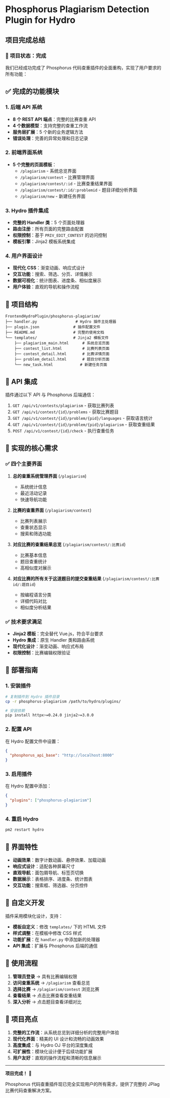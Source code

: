 # Phosphorus Plagiarism Detection Plugin for Hydro

## 项目完成总结

### 🎉 项目状态：完成

我们已经成功完成了 Phosphorus 代码查重插件的全面重构，实现了用户要求的所有功能：

## ✅ 完成的功能模块

### 1. 后端 API 系统
- **8 个 REST API 端点**：完整的比赛查重 API
- **4 个数据模型**：支持完整的查重工作流
- **服务层扩展**：5 个新的业务逻辑方法
- **错误处理**：完善的异常处理和日志记录

### 2. 前端界面系统
- **5 个完整的页面模板**：
  - `/plagiarism` - 系统总览界面
  - `/plagiarism/contest` - 比赛管理界面
  - `/plagiarism/contest/:id` - 比赛查重结果界面
  - `/plagiarism/contest/:id/:problemid` - 题目详细分析界面
  - `/plagiarism/new` - 新建任务界面

### 3. Hydro 插件集成
- **完整的 Handler 类**：5 个页面处理器
- **路由注册**：所有页面的完整路由配置
- **权限控制**：基于 `PRIV_EDIT_CONTEST` 的访问控制
- **模板引擎**：Jinja2 模板系统集成

### 4. 用户界面设计
- **现代化 CSS**：渐变动画、响应式设计
- **交互功能**：搜索、筛选、分页、详情展示
- **数据可视化**：统计图表、进度条、相似度展示
- **用户体验**：直观的导航和操作流程

## 📁 项目结构

```
FrontendHydroPlugin/phosphorus-plagiarism/
├── handler.py                 # Hydro 插件主处理器
├── plugin.json               # 插件配置文件
├── README.md                 # 完整的使用文档
└── templates/                # Jinja2 模板文件
    ├── plagiarism_main.html      # 系统总览页面
    ├── contest_list.html         # 比赛列表页面
    ├── contest_detail.html       # 比赛详情页面
    ├── problem_detail.html       # 题目分析页面
    └── new_task.html            # 新建任务页面
```

## 🔗 API 集成

插件通过以下 API 与 Phosphorus 后端通信：

1. `GET /api/v1/contests/plagiarism` - 获取比赛列表
2. `GET /api/v1/contest/{id}/problems` - 获取比赛题目
3. `GET /api/v1/contest/{id}/problem/{pid}/languages` - 获取语言统计
4. `GET /api/v1/contest/{id}/problem/{pid}/plagiarism` - 获取查重结果
5. `POST /api/v1/contest/{id}/check` - 执行查重任务

## 🎯 实现的核心需求

### ✅ 四个主要界面
1. **总的查重系统管理界面** (`/plagiarism`)
   - 系统统计信息
   - 最近活动记录
   - 快速导航功能

2. **比赛的查重界面** (`/plagiarism/contest`)
   - 比赛列表展示
   - 查重状态显示
   - 搜索和筛选功能

3. **对应比赛的查重结果总览** (`/plagiarism/contest/:比赛id`)
   - 比赛基本信息
   - 题目查重统计
   - 高相似度对展示

4. **对应比赛的所有关于这道题目的提交查重结果** (`/plagiarism/contest/:比赛id/:题目id`)
   - 按编程语言分类
   - 详细代码对比
   - 相似度分析结果

### ✅ 技术要求满足
- **Jinja2 模板**：完全替代 Vue.js，符合平台要求
- **Hydro 集成**：原生 Handler 类和路由系统
- **现代化设计**：渐变动画、响应式布局
- **权限控制**：比赛编辑权限验证

## 🚀 部署指南

### 1. 安装插件
```bash
# 复制插件到 Hydro 插件目录
cp -r phosphorus-plagiarism /path/to/hydro/plugins/

# 安装依赖
pip install httpx>=0.24.0 jinja2>=3.0.0
```

### 2. 配置 API
在 Hydro 配置文件中设置：
```json
{
  "phosphorus_api_base": "http://localhost:8000"
}
```

### 3. 启用插件
在 Hydro 配置中添加：
```json
{
  "plugins": ["phosphorus-plagiarism"]
}
```

### 4. 重启 Hydro
```bash
pm2 restart hydro
```

## 🎨 界面特性

- **动画效果**：数字计数动画、悬停效果、加载动画
- **响应式设计**：适配各种屏幕尺寸
- **直观导航**：面包屑导航、标签页切换
- **数据展示**：表格排序、进度条、统计图表
- **交互功能**：搜索框、筛选器、分页控件

## 🔧 自定义开发

插件采用模块化设计，支持：
- **模板自定义**：修改 `templates/` 下的 HTML 文件
- **样式调整**：在模板中修改 CSS 样式
- **功能扩展**：在 `handler.py` 中添加新的处理器
- **API 集成**：扩展与 Phosphorus 后端的通信

## 📝 使用流程

1. **管理员登录** → 具有比赛编辑权限
2. **访问查重系统** → `/plagiarism` 查看总览
3. **选择比赛** → `/plagiarism/contest` 浏览比赛
4. **查看结果** → 点击比赛查看查重结果
5. **深入分析** → 点击题目查看详细对比

## 🎉 项目亮点

1. **完整的工作流**：从系统总览到详细分析的完整用户体验
2. **现代化界面**：精美的 UI 设计和流畅的动画效果
3. **高度集成**：与 Hydro OJ 平台的深度集成
4. **可扩展性**：模块化设计便于后续功能扩展
5. **用户友好**：直观的操作流程和清晰的信息展示

---

**项目完成！** 🎊

Phosphorus 代码查重插件现已完全实现用户的所有需求，提供了完整的 JPlag 比赛代码查重解决方案。
